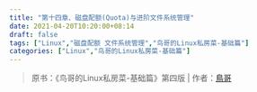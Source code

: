 ```yaml
---
title: "第十四章、磁盘配额(Quota)与进阶文件系统管理"
date: 2021-04-20T10:20:00+08:14
draft: false
tags: ["Linux","磁盘配额 文件系统管理","鸟哥的Linux私房菜-基础篇"]
categories: ["Linux","鸟哥的Linux私房菜-基础篇"]
---
```


> 原书：《鸟哥的Linux私房菜-基础篇》第四版 | 作者：[鳥哥](http://linux.vbird.org/)